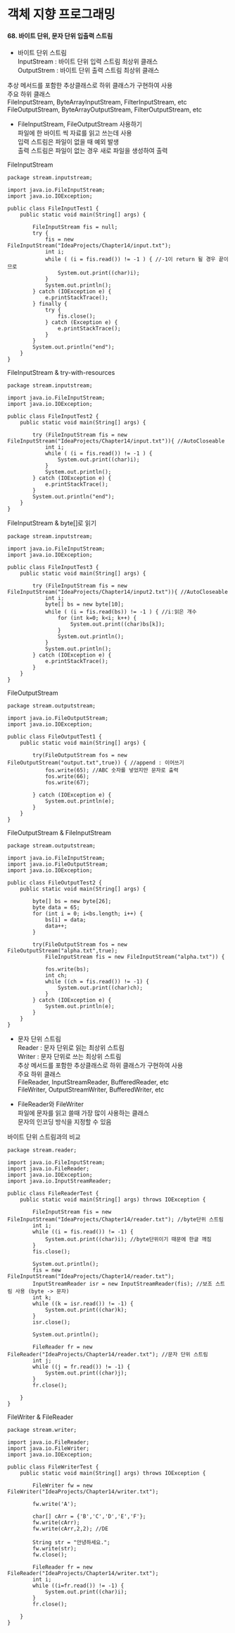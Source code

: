 # 객체 지향 프로그래밍

#### 68. 바이트 단위, 문자 단위 입출력 스트림

* 바이트 단위 스트림    
InputStream : 바이트 단위 입력 스트림 최상위 클래스     
OutputStrem : 바이트 단위 출력 스트림 최상위 클래스     

추상 메서드를 포함한 추상클래스로 하위 클래스가 구현하여 사용  
주요 하위 클래스   
FileInputStream, ByteArrayInputStream, FilterInputStream, etc
FileOutputStream, ByteArrayOutputStream, FilterOutputStream, etc

* FileInputStream, FileOutputStream 사용하기    
파일에 한 바이트 씩 자료를 읽고 쓰는데 사용   
입력 스트림은 파일이 없을 때 예외 발생  
출력 스트림은 파일이 없는 경우 새로 파일을 생성하여 출력   

FileInputStream
```
package stream.inputstream;

import java.io.FileInputStream;
import java.io.IOException;

public class FileInputTest1 {
    public static void main(String[] args) {

        FileInputStream fis = null;
        try {
            fis = new FileInputStream("IdeaProjects/Chapter14/input.txt");
            int i;
            while ( (i = fis.read()) != -1 ) { //-1이 return 될 경우 끝이므로
                System.out.print((char)i);
            }
            System.out.println();
        } catch (IOException e) {
            e.printStackTrace();
        } finally {
            try {
                fis.close();
            } catch (Exception e) {
                e.printStackTrace();
            }
        }
        System.out.println("end");
    }
}
```

FileInputStream & try-with-resources
```
package stream.inputstream;

import java.io.FileInputStream;
import java.io.IOException;

public class FileInputTest2 {
    public static void main(String[] args) {

        try (FileInputStream fis = new FileInputStream("IdeaProjects/Chapter14/input.txt")){ //AutoCloseable
            int i;
            while ( (i = fis.read()) != -1 ) {
                System.out.print((char)i);
            }
            System.out.println();
        } catch (IOException e) {
            e.printStackTrace();
        }
        System.out.println("end");
    }
}
```

FileInputStream & byte[]로 읽기
```
package stream.inputstream;

import java.io.FileInputStream;
import java.io.IOException;

public class FileInputTest3 {
    public static void main(String[] args) {

        try (FileInputStream fis = new FileInputStream("IdeaProjects/Chapter14/input2.txt")){ //AutoCloseable
            int i;
            byte[] bs = new byte[10];
            while ( (i = fis.read(bs)) != -1 ) { //i:읽은 개수
                for (int k=0; k<i; k++) {
                    System.out.print((char)bs[k]);
                }
                System.out.println();
            }
            System.out.println();
        } catch (IOException e) {
            e.printStackTrace();
        }
    }
}
```

FileOutputStream
```
package stream.outputstream;

import java.io.FileOutputStream;
import java.io.IOException;

public class FileOutputTest1 {
    public static void main(String[] args) {

        try(FileOutputStream fos = new FileOutputStream("output.txt",true)) { //append : 이어쓰기
            fos.write(65); //ABC 숫자를 넣었지만 문자로 출력
            fos.write(66);
            fos.write(67);

        } catch (IOException e) {
            System.out.println(e);
        }
    }
}
```

FileOutputStream & FileInputStream 
```
package stream.outputstream;

import java.io.FileInputStream;
import java.io.FileOutputStream;
import java.io.IOException;

public class FileOutputTest2 {
    public static void main(String[] args) {

        byte[] bs = new byte[26];
        byte data = 65;
        for (int i = 0; i<bs.length; i++) {
            bs[i] = data;
            data++;
        }

        try(FileOutputStream fos = new FileOutputStream("alpha.txt",true);
            FileInputStream fis = new FileInputStream("alpha.txt")) {

            fos.write(bs);
            int ch;
            while ((ch = fis.read()) != -1) {
                System.out.print((char)ch);
            }
        } catch (IOException e) {
            System.out.println(e);
        }
    }
}
```
    
* 문자 단위 스트림     
Reader : 문자 단위로 읽는 최상위 스트림  
Writer : 문자 단위로 쓰는 최상위 스트림  
추상 메서드를 포함한 추상클래스로 하위 클래스가 구현하여 사용  
주요 하위 클래스   
FileReader, InputStreamReader, BufferedReader, etc  
FileWriter, OutputStreamWriter, BufferedWriter, etc     

* FileReader와 FileWriter    
파일에 문자를 읽고 쓸때 가장 많이 사용하는 클래스    
문자의 인코딩 방식을 지정할 수 있음    

바이트 단위 스트림과의 비교
```
package stream.reader;

import java.io.FileInputStream;
import java.io.FileReader;
import java.io.IOException;
import java.io.InputStreamReader;

public class FileReaderTest {
    public static void main(String[] args) throws IOException {

        FileInputStream fis = new FileInputStream("IdeaProjects/Chapter14/reader.txt"); //byte단위 스트림
        int i;
        while ((i = fis.read()) != -1) {
            System.out.print((char)i); //byte단위이기 때문에 한글 깨짐
        }
        fis.close();

        System.out.println();
        fis = new FileInputStream("IdeaProjects/Chapter14/reader.txt");
        InputStreamReader isr = new InputStreamReader(fis); //보조 스트림 사용 (byte -> 문자)
        int k;
        while ((k = isr.read()) != -1) {
            System.out.print((char)k);
        }
        isr.close();

        System.out.println();

        FileReader fr = new FileReader("IdeaProjects/Chapter14/reader.txt"); //문자 단위 스트림
        int j;
        while ((j = fr.read()) != -1) {
            System.out.print((char)j);
        }
        fr.close();

    }
}
```

FileWriter & FileReader
```
package stream.writer;

import java.io.FileReader;
import java.io.FileWriter;
import java.io.IOException;

public class FileWriterTest {
    public static void main(String[] args) throws IOException {

        FileWriter fw = new FileWriter("IdeaProjects/Chapter14/writer.txt");

        fw.write('A');

        char[] cArr = {'B','C','D','E','F'};
        fw.write(cArr);
        fw.write(cArr,2,2); //DE

        String str = "안녕하세요.";
        fw.write(str);
        fw.close();

        FileReader fr = new FileReader("IdeaProjects/Chapter14/writer.txt");
        int i;
        while ((i=fr.read()) != -1) {
            System.out.print((char)i);
        }
        fr.close();

    }
}
```
    
    